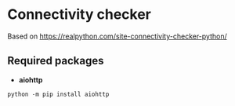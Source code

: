 # Connectivity checker

Based on <https://realpython.com/site-connectivity-checker-python/>

## Required packages

* **aiohttp**

`python -m pip install aiohttp`
